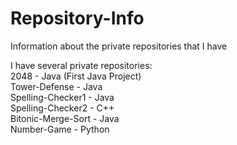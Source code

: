 # Repository-Info
Information about the private repositories that I have

I have several private repositories: <br>
2048 - Java (First Java Project) <br>
Tower-Defense - Java <br>
Spelling-Checker1 - Java <br>
Spelling-Checker2 - C++ <br>
Bitonic-Merge-Sort - Java <br>
Number-Game - Python <br>


